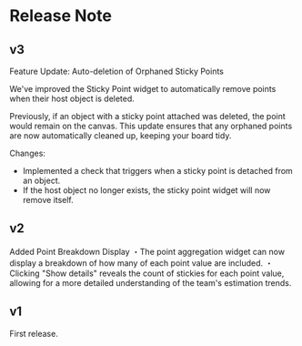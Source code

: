 # Release Note

## v3
Feature Update: Auto-deletion of Orphaned Sticky Points

We've improved the Sticky Point widget to automatically remove points when their host object is deleted.

Previously, if an object with a sticky point attached was deleted, the point would remain on the  canvas. This update ensures that any orphaned points are now automatically cleaned up, keeping your  board tidy.

Changes:
   - Implemented a check that triggers when a sticky point is detached from an object.
   - If the host object no longer exists, the sticky point widget will now remove itself.

## v2
Added Point Breakdown Display
・The point aggregation widget can now display a breakdown of how many of each point value are included.
・Clicking "Show details" reveals the count of stickies for each point value, allowing for a more detailed understanding of the team's estimation trends.

## v1
First release.

